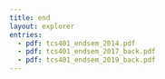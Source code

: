 ```yaml
---
title: end
layout: explorer
entries:
  - pdf: tcs401_endsem_2014.pdf
  - pdf: tcs401_endsem_2017_back.pdf
  - pdf: tcs401_endsem_2019_back.pdf
---
```

